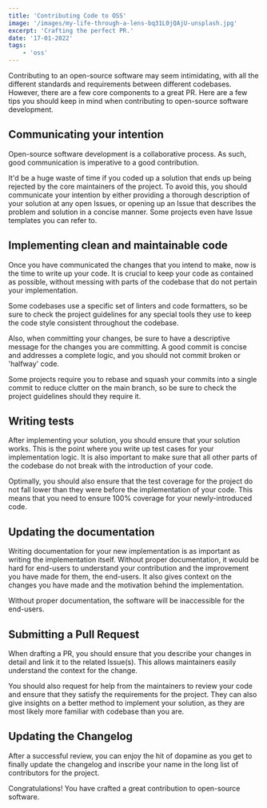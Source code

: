 ```yaml
---
title: 'Contributing Code to OSS'
image: '/images/my-life-through-a-lens-bq31L0jQAjU-unsplash.jpg'
excerpt: 'Crafting the perfect PR.'
date: '17-01-2022'
tags: 
    - 'oss'
---
```

Contributing to an open-source software may seem intimidating, with all the different standards and requirements between different codebases. However, there are a few core components to a great PR. Here are a few tips you should keep in mind when contributing to open-source software development. 

## Communicating your intention
Open-source software development is a collaborative process. As such, good communication is imperative to a good contribution. 

It'd be a huge waste of time if you coded up a solution that ends up being rejected by the core maintainers of the project. To avoid this, you should communicate your intention by either providing a thorough description of your solution at any open Issues, or opening up an Issue that describes the problem and solution in a concise manner. Some projects even have Issue templates you can refer to.

## Implementing clean and maintainable code
Once you have communicated the changes that you intend to make, now is the time to write up your code. It is crucial to keep your code as contained as possible, without messing with parts of the codebase that do not pertain your implementation.

Some codebases use a specific set of linters and code formatters, so be sure to check the project guidelines for any special tools they use to keep the code style consistent throughout the codebase. 

Also, when committing your changes, be sure to have a descriptive message for the changes you are committing. A good commit is concise and addresses a complete logic, and you should not commit broken or 'halfway' code.

Some projects require you to rebase and squash your commits into a single commit to reduce clutter on the main branch, so be sure to check the project guidelines should they require it. 

## Writing tests
After implementing your solution, you should ensure that your solution works. This is the point where you write up test cases for your implementation logic. It is also important to make sure that all other parts of the codebase do not break with the introduction of your code.

Optimally, you should also ensure that the test coverage for the project do not fall lower than they were before the implementation of your code. This means that you need to ensure 100% coverage for your newly-introduced code.

## Updating the documentation
Writing documentation for your new implementation is as important as writing the implementation itself. Without proper documentation, it would be hard for end-users to understand your contribution and the improvement you have made for them, the end-users. It also gives context on the changes you have made and the motivation behind the implementation. 

Without proper documentation, the software will be inaccessible for the end-users.

## Submitting a Pull Request
When drafting a PR, you should ensure that you describe your changes in detail and link it to the related Issue(s). This allows maintainers easily understand the context for the change.

You should also request for help from the maintainers to review your code and ensure that they satisfy the requirements for the project. They can also give insights on a better method to implement your solution, as they are most likely more familiar with codebase than you are.

## Updating the Changelog
After a successful review, you can enjoy the hit of dopamine as you get to finally update the changelog and inscribe your name in the long list of contributors for the project.

Congratulations! You have crafted a great contribution to open-source software.